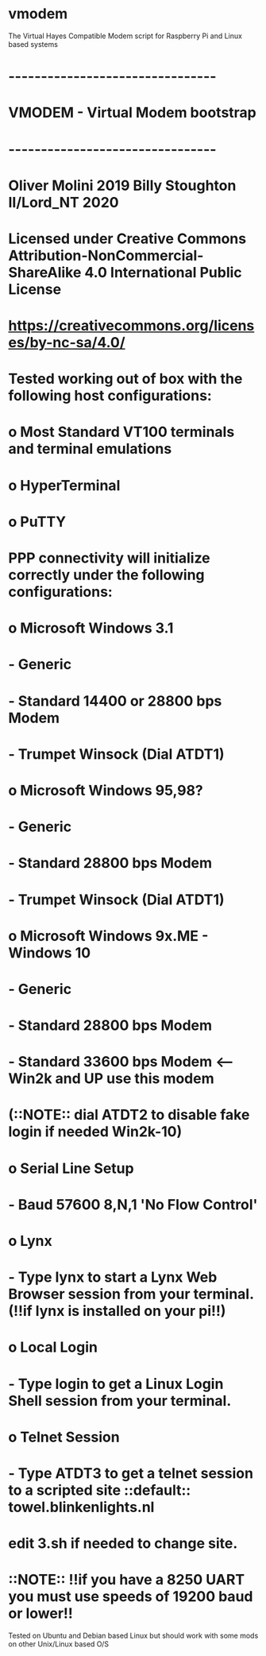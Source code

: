# vmodem
The Virtual Hayes Compatible Modem script for Raspberry Pi and Linux based systems

# --------------------------------
# VMODEM - Virtual Modem bootstrap
# --------------------------------
# Oliver Molini 2019 Billy Stoughton II/Lord_NT 2020
#
# Licensed under Creative Commons Attribution-NonCommercial-ShareAlike 4.0 International Public License
# https://creativecommons.org/licenses/by-nc-sa/4.0/
#
# Tested working out of box with the following host configurations:
#
# o Most Standard VT100 terminals and terminal emulations
# o HyperTerminal
# o PuTTY
#
# PPP connectivity will initialize correctly under the following configurations:
#
# o Microsoft Windows 3.1
# - Generic
#     - Standard 14400 or 28800 bps Modem
#     - Trumpet Winsock (Dial ATDT1)
#
# o Microsoft Windows 95,98?
# - Generic
#     - Standard 28800 bps Modem
#     - Trumpet Winsock (Dial ATDT1)
#
# o Microsoft Windows 9x.ME - Windows 10
#   - Generic
#     - Standard 28800 bps Modem
#     - Standard 33600 bps Modem <-- Win2k and UP use this modem
#     (::NOTE:: dial ATDT2 to disable fake login if needed Win2k-10)
#
# o Serial Line Setup
#   - Baud 57600 8,N,1 'No Flow Control'
#
# o Lynx
#   - Type lynx to start a Lynx Web Browser session from your terminal. (!!if lynx is installed on your pi!!)
#
# o Local Login
#   - Type login to get a Linux Login Shell session from your terminal.
#
# o Telnet Session
#   - Type ATDT3 to get a telnet session to a scripted site ::default:: towel.blinkenlights.nl
#     edit 3.sh if needed to change site.

# ::NOTE:: !!if you have a 8250 UART you must use speeds of 19200 baud or lower!!

Tested on Ubuntu and Debian based Linux but should work with some mods on other Unix/Linux based O/S
